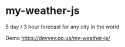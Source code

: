 # my-weather-js

5 day / 3 hour forecast for any city in the world

Demo https://devyev.pp.ua/my-weather-js/

